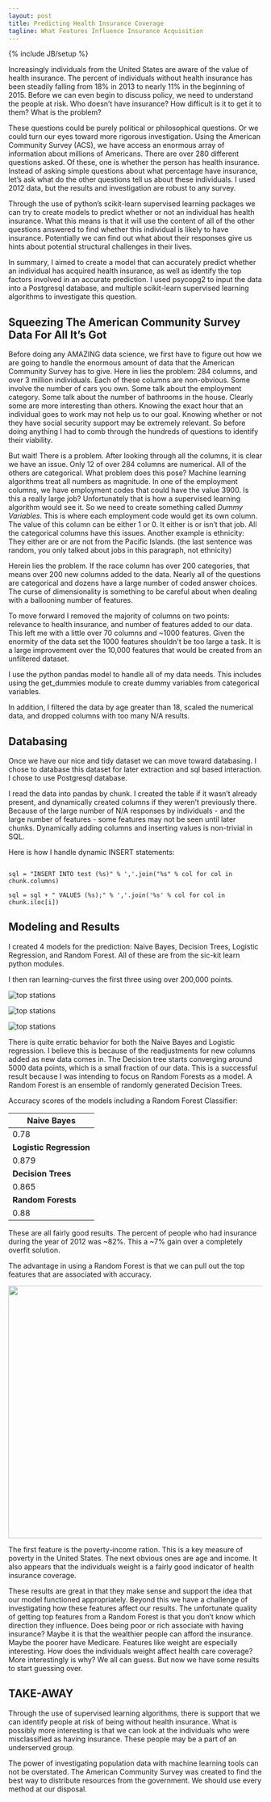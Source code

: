```yaml
---
layout: post
title: Predicting Health Insurance Coverage
tagline: What Features Influence Insurance Acquisition
---
```

{% include JB/setup %}

Increasingly individuals from the United States are aware of the value of health insurance. The percent of individuals without health insurance has been steadily falling from 18% in 2013 to nearly 11% in the beginning of 2015. Before we can even begin to discuss policy, we need to understand the people at risk. Who doesn’t have insurance? How difficult is it to get it to them? What is the problem?

These questions could be purely political or philosophical questions. Or we could turn our eyes toward more rigorous investigation. Using the American Community Survey (ACS), we have access an enormous array of information about millions of Americans. There are over 280 different questions asked. Of these, one is whether the person has health insurance. Instead of asking simple questions about what percentage have insurance, let’s ask what do the other questions tell us about these individuals. I used 2012 data, but the results and investigation are robust to any survey.

Through the use of python’s scikit-learn supervised learning packages we can try to create models to predict whether or not an individual has health insurance. What this means is that it will use the content of all of the other questions answered to find whether this individual is likely to have insurance. Potentially we can find out what about their responses give us hints about potential structural challenges in their lives. 

In summary, I aimed to create a model that can accurately predict whether an individual has acquired health insurance, as well as identify the top factors involved in an accurate prediction. I used psycopg2 to input the data into a Postgresql database, and multiple scikit-learn supervised learning algorithms to investigate this question. 


Squeezing The American Community Survey Data For All It’s Got
-----

Before doing any AMAZING data science, we first have to figure out how we are going to handle the enormous amount of data that the American Community Survey has to give. Here in lies the problem: 284 columns, and over 3 million individuals. Each of these columns are non-obvious. Some involve the number of cars you own. Some talk about the employment category. Some talk about the number of bathrooms in the house. Clearly some are more interesting than others. Knowing the exact hour that an individual goes to work may not help us to our goal. Knowing whether or not they have social security support may be extremely relevant. So before doing anything I had to comb through the hundreds of questions to identify their viability. 

But wait! There is a problem. After looking through all the columns, it is clear we have an issue. Only 12 of over 284 columns are numerical. All of the others are categorical. What problem does this pose? Machine learning algorithms treat all numbers as magnitude. In one of the employment columns, we have employment codes that could have the value 3900. Is this a really large job? Unfortunately that is how a supervised learning algorithm would see it. So we need to create something called <i>Dummy Variables</i>. This is where each employment code would get its own column. The value of this column can be either 1 or 0. It either is or isn’t that job. All the categorical columns have this issues. Another example is ethnicity: They either are or are not from the Pacific Islands. (the last sentence was random, you only talked about jobs in this paragraph, not ethnicity)

Herein lies the problem. If the race column has over 200 categories, that means over 200 new columns added to the data. Nearly all of the questions are categorical and dozens have a large number of coded answer choices. The curse of dimensionality is something to be careful about when dealing with a ballooning number of features.

To move forward I removed the majority of columns on two points: relevance to health insurance, and number of features added to our data. This left me with a little over 70 columns and ~1000 features. Given the enormity of the data set the 1000 features shouldn't be too large a task. It is a large improvement over the 10,000 features that would be created from an unfiltered dataset. 

I use the python pandas model to handle all of my data needs. This includes using the get_dummies module to create dummy variables from categorical variables.

In addition, I filtered the data by age greater than 18, scaled the numerical data, and dropped columns with too many N/A results.


Databasing
----

Once we have our nice and tidy dataset we can move toward databasing. I chose to database this dataset for later extraction and sql based interaction. I chose to use Postgresql database.

I read the data into pandas by chunk. I created the table if it wasn’t already present, and dynamically created columns if they weren’t previously there. Because of the large number of N/A responses by individuals - and the large number of features - some features may not be seen until later chunks. Dynamically adding columns and inserting values is non-trivial in SQL.

Here is how I handle dynamic INSERT statements:

~~~

sql = "INSERT INTO test (%s)" % ','.join("%s" % col for col in chunk.columns)

sql = sql + " VALUES (%s);" % ','.join('%s' % col for col in chunk.iloc[i])

~~~

Modeling and Results
-----

I created 4 models for the prediction: Naive Bayes, Decision Trees, Logistic Regression, and Random Forest. All of these are from the sic-kit learn python modules. 

I then ran learning-curves the first three using over 200,000 points. 

![top stations](/assets/images/Bournouli_Learning_Curve.png) 

![top stations](/assets/images/LogisticRegression_Learning_Curve.png) 

![top stations](/assets/images/DecisonTree_Learning_Curve.png) 


There is quite erratic behavior for both the Naive Bayes and Logistic regression. I believe this is because of the readjustments for new columns added as new data comes in. The Decision tree starts converging around 5000 data points, which is a small fraction of our data. This is a successful result because I was intending to focus on Random Forests as a model. A Random Forest is an ensemble of randomly generated Decision Trees.

Accuracy scores of the models including a Random Forest Classifier:


|**Naive Bayes**|
|---------------|
|    0.78       |
|**Logistic Regression**|
|0.879|
|**Decision Trees**|
|0.865|
|**Random Forests**|
|0.88|


These are all fairly good results. The percent of people who had insurance during the year of 2012 was ~82%. This a ~7% gain over a completely overfit solution. 

The advantage in using a Random Forest is that we can pull out the top features that are associated with accuracy. 

<img src="/assets/images/top_features.png" height="500" width="600"/> 

The first feature is the poverty-income ration. This is a key measure of poverty in the United States. The next obvious ones are age and income. It also appears that the individuals weight is a fairly good indicator of health insurance coverage. 


These results are great in that they make sense and support the idea that our model functioned appropriately. Beyond this we have a challenge of investigating how these features affect our results. The unfortunate quality of getting top features from a Random Forest is that you don’t know which direction they influence. Does being poor or rich associate with having insurance? Maybe it is that the wealthier people can afford the insurance. Maybe the poorer have Medicare. Features like weight are especially interesting. How does the individuals weight affect health care coverage? More interestingly is why? We all can guess. But now we have some results to start guessing over. 


TAKE-AWAY
----

Through the use of supervised learning algorithms, there is support that we can identify people at risk of being without health insurance. What is  possibly more interesting is that we can 
look at the individuals who were misclassified as having insurance. These people may be a part of an underserved group. 

The power of investigating population data with machine learning tools can not be overstated. The American Community Survey was created to find the best way to distribute resources from the government. We should use every method at our disposal.
